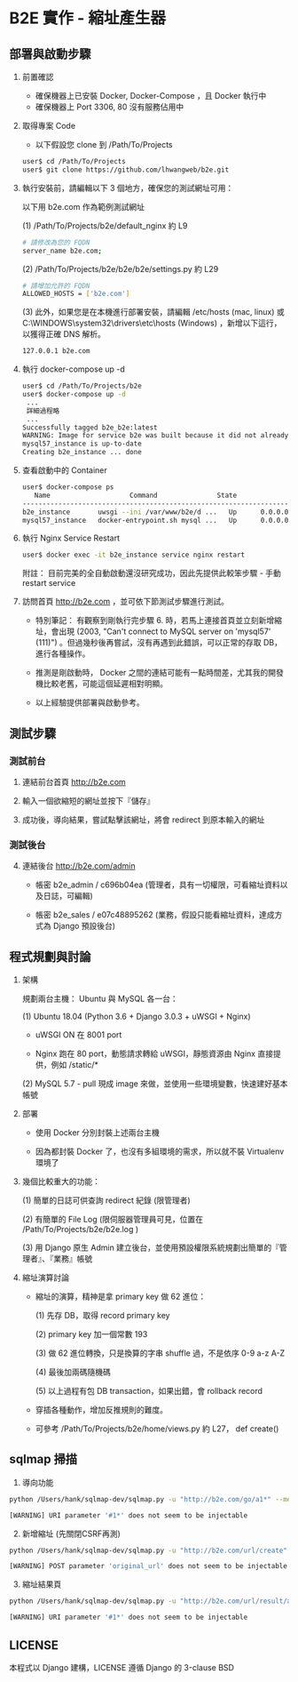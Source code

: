 # B2E 實作 - 縮址產生器

## 部署與啟動步驟

1. 前置確認

   - 確保機器上已安裝 Docker, Docker-Compose ，且 Docker 執行中
   - 確保機器上 Port 3306, 80 沒有服務佔用中

2. 取得專案 Code

   - 以下假設您 clone 到 /Path/To/Projects

   ```bash
   user$ cd /Path/To/Projects
   user$ git clone https://github.com/lhwangweb/b2e.git
   ```

3. 執行安裝前，請編輯以下 3 個地方，確保您的測試網址可用：

   以下用 b2e.com 作為範例測試網址

   (1) /Path/To/Projects/b2e/default_nginx  約 L9

   ```bash
   # 請修改為您的 FQDN
   server_name b2e.com;
   ```

   (2) /Path/To/Projects/b2e/b2e/b2e/settings.py 約 L29

   ```bash
   # 請增加允許的 FQDN
   ALLOWED_HOSTS = ['b2e.com']
   ```

   (3) 此外，如果您是在本機進行部署安裝，請編輯 /etc/hosts (mac, linux) 或 C:\WINDOWS\system32\drivers\etc\hosts  (Windows) ，新增以下這行，以獲得正確 DNS 解析。

   ```bash
   127.0.0.1 b2e.com
   ```

4. 執行 docker-compose up -d 

   ```bash
   user$ cd /Path/To/Projects/b2e
   user$ docker-compose up -d
    ...
    詳細過程略
    ...
   Successfully tagged b2e_b2e:latest
   WARNING: Image for service b2e was built because it did not already exist. To rebuild this image you must use `docker-compose build` or `docker-compose up --build`.
   mysql57_instance is up-to-date
   Creating b2e_instance ... done
   ```
   
5. 查看啟動中的 Container

   ```bash
   user$ docker-compose ps
      Name                    Command               State                 Ports           
   ---------------------------------------------------------------------------------------
   b2e_instance       uwsgi --ini /var/www/b2e/d ...   Up      0.0.0.0:80->80/tcp
   mysql57_instance   docker-entrypoint.sh mysql ...   Up      0.0.0.0:3306->3306/tcp
   ```

6. 執行 Nginx Service Restart

   ```bash
   user$ docker exec -it b2e_instance service nginx restart
   ```

   附註： 目前完美的全自動啟動還沒研究成功，因此先提供此較笨步驟 - 手動 restart service

7. 訪問首頁 http://b2e.com ，並可依下節測試步驟進行測試。

   - 特別筆記： 有觀察到剛執行完步驟 6. 時，若馬上連接首頁並立刻新增縮址，會出現 (2003, "Can't connect to MySQL server on 'mysql57' (111)") 。但過幾秒後再嘗試，沒有再遇到此錯誤，可以正常的存取 DB，進行各種操作。 
   
   - 推測是剛啟動時， Docker 之間的連結可能有一點時間差，尤其我的開發機比較老舊，可能這個延遲相對明顯。  
   
   - 以上經驗提供部署與啟動參考。

## 測試步驟

### 測試前台

1. 連結前台首頁 http://b2e.com

2. 輸入一個欲縮短的網址並按下『儲存』

3. 成功後，導向結果，嘗試點擊該網址，將會 redirect 到原本輸入的網址

### 測試後台

4. 連結後台 http://b2e.com/admin

   - 帳密 b2e_admin / c696b04ea  (管理者，具有一切權限，可看縮址資料以及日誌，可編輯)
   
   - 帳密 b2e_sales / e07c48895262  (業務，假設只能看縮址資料，達成方式為 Django 預設後台)

## 程式規劃與討論

1. 架構
  
   規劃兩台主機： Ubuntu 與 MySQL 各一台：

   (1) Ubuntu 18.04 (Python 3.6 + Django 3.0.3 + uWSGI + Nginx)

      - uWSGI ON 在 8001 port

      - Nginx 跑在 80 port，動態請求轉給 uWSGI，靜態資源由 Nginx 直接提供，例如 /static/* 
   
   (2) MySQL 5.7 - pull 現成 image 來做，並使用一些環境變數，快速建好基本帳號

2. 部署

   - 使用 Docker 分別封裝上述兩台主機

   - 因為都封裝 Docker 了，也沒有多組環境的需求，所以就不裝 Virtualenv 環境了

3. 幾個比較重大的功能：

   (1) 簡單的日誌可供查詢 redirect 紀錄 (限管理者)

   (2) 有簡單的 File Log (限伺服器管理員可見，位置在 /Path/To/Projects/b2e/b2e.log )

   (3) 用 Django 原生 Admin 建立後台，並使用預設權限系統規劃出簡單的『管理者』、『業務』帳號

4. 縮址演算討論

   - 縮址的演算，精神是拿 primary key 做 62 進位：
   
      (1) 先存 DB，取得 record primary key

      (2) primary key 加一個常數 193

      (3) 做 62 進位轉換，只是換算的字串 shuffle 過，不是依序 0-9 a-z A-Z

      (4) 最後加兩碼隨機碼

      (5) 以上過程有包 DB transaction，如果出錯，會 rollback record

   - 穿插各種動作，增加反推規則的難度。
   
   - 可參考 /Path/To/Projects/b2e/home/views.py 約 L27， def create()

## sqlmap 掃描

   1. 導向功能
   ```bash
   python /Users/hank/sqlmap-dev/sqlmap.py -u "http://b2e.com/go/a1*" --method=GET --tamper=space2comment  --random-agent --level=5 --risk=3 --tables --time-sec=30 --dbms=mysql --batch

   [WARNING] URI parameter '#1*' does not seem to be injectable
   ```

   2. 新增縮址 (先關閉CSRF再測)
   ```bash
   python /Users/hank/sqlmap-dev/sqlmap.py -u "http://b2e.com/url/create" --method=POST --data="original_url=http://haha.cc" --tamper=space2comment  --random-agent --level=5 --risk=3 --tables --time-sec=30 --dbms=mysql --batch

   [WARNING] POST parameter 'original_url' does not seem to be injectable
   ```

   3. 縮址結果頁
   ```bash
   python /Users/hank/sqlmap-dev/sqlmap.py -u "http://b2e.com/url/result/a1*" --method=GET --tamper=space2comment  --random-agent --level=5 --risk=3 --tables --time-sec=30 --dbms=mysql --batch
   
   [WARNING] URI parameter '#1*' does not seem to be injectable
   ```
## LICENSE

本程式以 Django 建構，LICENSE 遵循 Django  的 3-clause BSD


